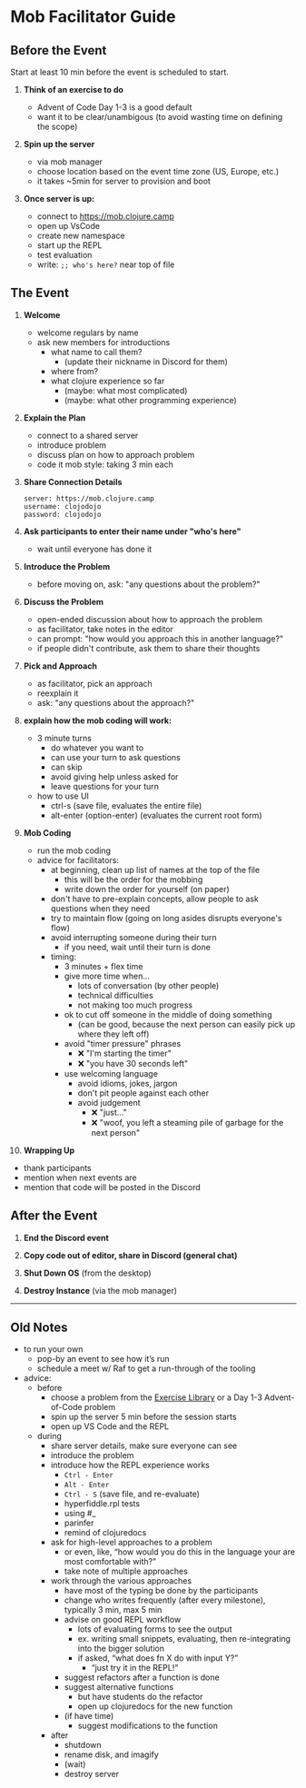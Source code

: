 # Mob Facilitator Guide

## Before the Event

Start at least 10 min before the event is scheduled to start.

1. **Think of an exercise to do**
   - Advent of Code Day 1-3 is a good default
   - want it to be clear/unambigous (to avoid wasting time on defining the scope)

2. **Spin up the server**
   - via mob manager
   - choose location based on the event time zone (US, Europe, etc.)
   - it takes ~5min for server to provision and boot

3. **Once server is up:**
   - connect to https://mob.clojure.camp
   - open up VsCode
   - create new namespace
   - start up the REPL
   - test evaluation
   - write: `;; who's here?` near top of file

## The Event

1. **Welcome**
   - welcome regulars by name
   - ask new members for introductions
      - what name to call them?
         - (update their nickname in Discord for them)
      - where from?
      - what clojure experience so far
         - (maybe: what most complicated)
         - (maybe: what other programming experience)

2. **Explain the Plan**
   - connect to a shared server
   - introduce problem
   - discuss plan on how to approach problem
   - code it mob style: taking 3 min each

3. **Share Connection Details**
   ```
   server: https://mob.clojure.camp
   username: clojodojo
   password: clojodojo
   ```

4. **Ask participants to enter their name under "who's here"**
   - wait until everyone has done it

5. **Introduce the Problem**
   - before moving on, ask: "any questions about the problem?"

6. **Discuss the Problem**
   - open-ended discussion about how to approach the problem
   - as facilitator, take notes in the editor
   - can prompt: "how would you approach this in another language?"
   - if people didn't contribute, ask them to share their thoughts

7. **Pick and Approach**
   - as facilitator, pick an approach
   - reexplain it
   - ask: "any questions about the approach?"

8. **explain how the mob coding will work:**
   - 3 minute turns
     - do whatever you want to
     - can use your turn to ask questions
     - can skip
     - avoid giving help unless asked for
     - leave questions for your turn
   - how to use UI
     - ctrl-s (save file, evaluates the entire file)
     - alt-enter (option-enter) (evaluates the current root form)

9. **Mob Coding**
   - run the mob coding
   - advice for facilitators:
     - at beginning, clean up list of names at the top of the file
       - this will be the order for the mobbing
       - write down the order for yourself (on paper)
     - don't have to pre-explain concepts, allow people to ask questions when they need
     - try to maintain flow (going on long asides disrupts everyone's flow)
     - avoid interrupting someone during their turn
       - if you need, wait until their turn is done
     - timing:
        - 3 minutes + flex time
        - give more time when...
          - lots of conversation (by other people)
          - technical difficulties
          - not making too much progress
        - ok to cut off someone in the middle of doing something
          - (can be good, because the next person can easily pick up where they left off)
        - avoid "timer pressure" phrases
          - ❌ "I'm starting the timer"
          - ❌ "you have 30 seconds left"
        - use welcoming language
          - avoid idioms, jokes, jargon
          - don't pit people against each other
          - avoid judgement
              - ❌ "just..."
              - ❌ "woof, you left a steaming pile of garbage for the next person"

10. **Wrapping Up**
   - thank participants
   - mention when next events are
   - mention that code will be posted in the Discord

## After the Event

1. **End the Discord event**

2. **Copy code out of editor, share in Discord (general chat)**

3. **Shut Down OS** (from the desktop)

4. **Destroy Instance** (via the mob manager)

---

## Old Notes

- to run your own
  - pop-by an event to see how it’s run
  - schedule a meet w/ Raf to get a run-through of the tooling
- advice:
  - before
    - choose a problem from the [Exercise Library](/initiatives/exercise-library.md) or a Day 1-3 Advent-of-Code problem
    - spin up the server 5 min before the session starts
    - open up VS Code and the REPL
  - during
    - share server details, make sure everyone can see
    - introduce the problem
    - introduce how the REPL experience works
      - `Ctrl - Enter`
      - `Alt - Enter`
      - `Ctrl - S` (save file, and re-evaluate)
      - hyperfiddle.rpl tests
      - using #\_
      - parinfer
      - remind of clojuredocs
    - ask for high-level approaches to a problem
      - or even, like, “how would you do this in the language your are most comfortable with?”
      - take note of multiple approaches
    - work through the various approaches
      - have most of the typing be done by the participants
      - change who writes frequently (after every milestone), typically 3 min, max 5 min
      - advise on good REPL workflow
        - lots of evaluating forms to see the output
        - ex. writing small snippets, evaluating, then re-integrating into the bigger solution
        - if asked, “what does fn X do with input Y?”
          - “just try it in the REPL!”
      - suggest refactors after a function is done
      - suggest alternative functions
        - but have students do the refactor
        - open up clojuredocs for the new function
      - (if have time)
        - suggest modifications to the function
    - after
      - shutdown
      - rename disk, and imagify
      - (wait)
      - destroy server